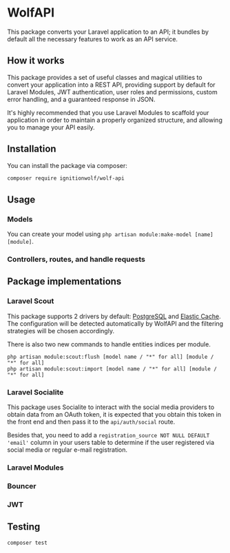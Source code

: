 
# WolfAPI

This package converts your Laravel application to an API; it bundles by default all the necessary features to work as an API service.

## How it works

This package provides a set of useful classes and magical utilities to convert your application
into a REST API, providing support by default for Laravel Modules, JWT authentication, user roles and permissions,
custom error handling, and a guaranteed response in JSON.

It's highly recommended that you use Laravel Modules to scaffold your application in order to maintain
a properly organized structure, and allowing you to manage your API easily.

## Installation

You can install the package via composer:

```bash
composer require ignitionwolf/wolf-api
```

## Usage

### Models

You can create your model using ```php artisan module:make-model [name] [module]```.

### Controllers, routes, and handle requests


## Package implementations

### Laravel Scout

This package supports 2 drivers by default: [PostgreSQL](https://github.com/pmatseykanets/laravel-scout-postgres) and [Elastic Cache](https://github.com/babenkoivan/elastic-scout-driver).
The configuration will be detected automatically by WolfAPI and the filtering strategies will be chosen accordingly.

There is also two new commands to handle entities indices per module.
```
php artisan module:scout:flush [model name / "*" for all] [module / "*" for all]
php artisan module:scout:import [model name / "*" for all] [module / "*" for all]
```

### Laravel Socialite

This package uses Socialite to interact with the social media providers to obtain data from an OAuth token, it is expected that you obtain this token in the front end and then pass it to the `api/auth/social` route. 

Besides that, you need to add a `registration_source NOT NULL DEFAULT 'email'` column in your users table to determine if the user registered via social media or regular e-mail registration.   

### Laravel Modules

### Bouncer

### JWT

## Testing

``` bash
composer test
```
